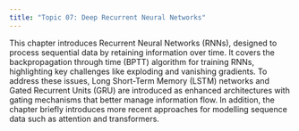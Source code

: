 ```yaml
---
title: "Topic 07: Deep Recurrent Neural Networks"
---
```

This chapter introduces Recurrent Neural Networks (RNNs), designed to process sequential data by retaining information over time. It covers the backpropagation through time (BPTT) algorithm for training RNNs, highlighting key challenges like exploding and vanishing gradients. To address these issues, Long Short-Term Memory (LSTM) networks and Gated Recurrent Units (GRU) are introduced as enhanced architectures with gating mechanisms that better manage information flow. In addition, the chapter briefly introduces more recent approaches for modelling sequence data such as attention and transformers.